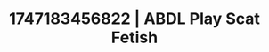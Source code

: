 ---
categories:
- Spiritual kink
- Softcore surrealism
- Deep intimacy
- CPR fetish
- 3D erotic games
image: /assets/images/1747183456822.jpg
layout: post
seo:
  description: Featured content with high-quality Scat Fetish, ABDL Play. HD images
    available.
  keywords: Scat Fetish, ABDL Play
  og_image: /assets/images/1747183456822.jpg
  schema_type: VisualArtwork
tags:
- '#1747183456822'
- ABDL Play
- Scat Fetish
title: 1747183456822 | ABDL Play Scat Fetish
---